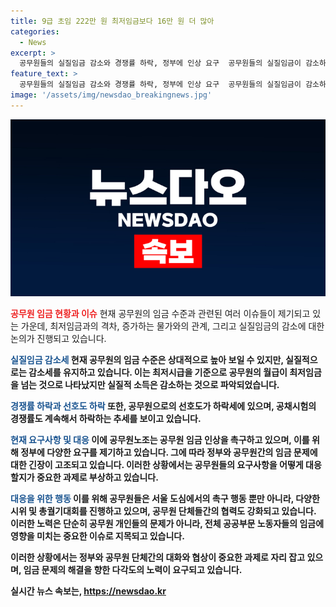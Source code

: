```yaml
---
title: 9급 초임 222만 원 최저임금보다 16만 원 더 많아
categories:
  - News
excerpt: >
  공무원들의 실질임금 감소와 경쟁률 하락, 정부에 인상 요구  공무원들의 실질임금이 감소하고 있는 가운데, 올해 공무원으로의 선호도가 낮아지는 추세를 보이고 있다. 최저임금 수준에 머물러있는 보수와 부족한 처우 때문에 발생하고 있는 문제를 지적하며, 공무원들은 정부에 임금 및 처우 개선을 요구하고 있다. 9급 공채시험 경쟁률 하락과 함께, 물가상승률을 고려한 임금 증가를 요구하는 이들의 목소리가 높아지고 있는 상황이다.
feature_text: >
  공무원들의 실질임금 감소와 경쟁률 하락, 정부에 인상 요구  공무원들의 실질임금이 감소하고 있는 가운데, 올해 공무원으로의 선호도가 낮아지는 추세를 보이고 있다. 최저임금 수준에 머물러있는 보수와 부족한 처우 때문에 발생하고 있는 문제를 지적하며, 공무원들은 정부에 임금 및 처우 개선을 요구하고 있다. 9급 공채시험 경쟁률 하락과 함께, 물가상승률을 고려한 임금 증가를 요구하는 이들의 목소리가 높아지고 있는 상황이다.
image: '/assets/img/newsdao_breakingnews.jpg'
---
```


<p><img src="/assets/img/newsdao_breakingnews.jpg" alt="cryptoinkorea 속보" /></p>

<p><b><span style="color: #ee2323;">공무원 임금 현황과 이슈</span></b>
현재 공무원의 임금 수준과 관련된 여러 이슈들이 제기되고 있는 가운데, 최저임금과의 격차, 증가하는 물가와의 관계, 그리고 실질임금의 감소에 대한 논의가 진행되고 있습니다.</p>

<p><b><span style="color: #1a5490;">실질임금 감소세</span><b>
현재 공무원의 임금 수준은 상대적으로 높아 보일 수 있지만, 실질적으로는 감소세를 유지하고 있습니다. 이는 최저시급을 기준으로 공무원의 월급이 최저임금을 넘는 것으로 나타났지만 실질적 소득은 감소하는 것으로 파악되었습니다.</p>

<p><b><span style="color: #1a5490;">경쟁률 하락과 선호도 하락</span><b>
또한, 공무원으로의 선호도가 하락세에 있으며, 공채시험의 경쟁률도 계속해서 하락하는 추세를 보이고 있습니다.</p>

<p><b><span style="color: #1a5490;">현재 요구사항 및 대응</span><b>
이에 공무원노조는 공무원 임금 인상을 촉구하고 있으며, 이를 위해 정부에 다양한 요구를 제기하고 있습니다. 그에 따라 정부와 공무원간의 임금 문제에 대한 긴장이 고조되고 있습니다. 이러한 상황에서는 공무원들의 요구사항을 어떻게 대응할지가 중요한 과제로 부상하고 있습니다.</p>

<p><b><span style="color: #1a5490;">대응을 위한 행동</span><b>
이를 위해 공무원들은 서울 도심에서의 촉구 행동 뿐만 아니라, 다양한 시위 및 총궐기대회를 진행하고 있으며, 공무원 단체들간의 협력도 강화되고 있습니다. 이러한 노력은 단순히 공무원 개인들의 문제가 아니라, 전체 공공부문 노동자들의 임금에 영향을 미치는 중요한 이슈로 지목되고 있습니다.</p>

<p>이러한 상황에서는 정부와 공무원 단체간의 대화와 협상이 중요한 과제로 자리 잡고 있으며, 임금 문제의 해결을 향한 다각도의 노력이 요구되고 있습니다.</p>
실시간 뉴스 속보는, <a href="https://newsdao.kr" rel="dofollow">https://newsdao.kr</a>


